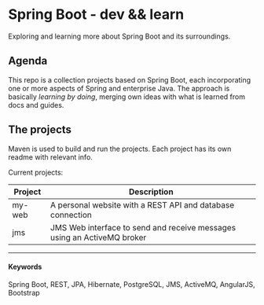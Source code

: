 # Spring Boot - dev && learn
Exploring and learning more about Spring Boot and its surroundings.

## Agenda
This repo is a collection projects based on Spring Boot, each incorporating one or more aspects of Spring and enterprise Java. The approach is basically _learning by doing_, merging own ideas with what is learned from docs and guides.

## The projects
Maven is used to build and run the projects. Each project has its own readme with relevant info.

Current projects:

Project | Description
---     | ---
my-web  | A personal website with a REST API and database connection
jms     | JMS Web interface to send and receive messages using an ActiveMQ broker

---
#### Keywords
Spring Boot, REST, JPA, Hibernate, PostgreSQL, JMS, ActiveMQ, AngularJS, Bootstrap
